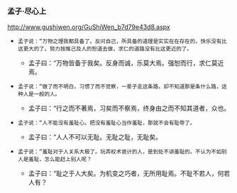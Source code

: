 ### 孟子·尽心上
http://www.gushiwen.org/GuShiWen_b7d79e43d8.aspx
* `孟子说：“万物之理我都具备了。反问自己，所具备的道理是实实在在存在的，快乐没有比这更大的了。努力按推己及人的恕道去做，求仁的道路没有比这更近的了。`
  * 孟子曰：“万物皆备于我矣。反身而诚，乐莫大焉。强恕而行，求仁莫近焉。

* `孟子说：“做了而不明白，习惯了而不觉察，一辈子走这条路，却不知道那是条什么路，这种人是一般的人。`
  * 孟子曰：“行之而不著焉，习矣而不察焉，终身由之而不知其道者，众也。

* `孟子说：“人不能没有羞耻心。把没有羞耻心当作羞耻，那就不会有耻辱了。`
  * 孟子曰：“人人不可以无耻。无耻之耻，无耻矣。

* `孟子说：“羞耻对于人关系大极了。玩弄权术诡计的人，是到处不讲羞耻的。不认为不如别人是羞耻，怎么能赶上别人呢？` 
  * 孟子曰：“耻之于人大矣。为机变之巧者，无所用耻焉。不耻不若人，何若人有？
